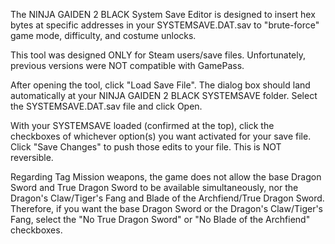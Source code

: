 The NINJA GAIDEN 2 BLACK System Save Editor is designed to insert hex bytes at specific addresses in your SYSTEMSAVE.DAT.sav to "brute-force" game mode, difficulty, and costume unlocks.

This tool was designed ONLY for Steam users/save files. Unfortunately, previous versions were NOT compatible with GamePass.

After opening the tool, click "Load Save File". The dialog box should land automatically at your NINJA GAIDEN 2 BLACK SYSTEMSAVE folder. Select the SYSTEMSAVE.DAT.sav file and click Open.

With your SYSTEMSAVE loaded (confirmed at the top), click the checkboxes of whichever option(s) you want activated for your save file. Click "Save Changes" to push those edits to your file. This is NOT reversible.

Regarding Tag Mission weapons, the game does not allow the base Dragon Sword and True Dragon Sword to be available simultaneously, nor the Dragon's Claw/Tiger's Fang and Blade of the Archfiend/True Dragon Sword. Therefore, if you want the base Dragon Sword or the Dragon's Claw/Tiger's Fang, select the "No True Dragon Sword" or "No Blade of the Archfiend" checkboxes.
